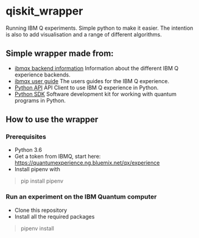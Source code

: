 # qiskit_wrapper
Running IBM Q experiments. Simple python to make it easier. The intention is also to add visualisation and a range of different algorithms. 

## Simple wrapper made from:
- [ibmqx backend information](https://github.com/QISKit/ibmqx-backend-information) Information about the different IBM Q experience backends.
- [ibmqx user guide](https://github.com/QISKit/ibmqx-user-guides) The users guides for the IBM Q experience.
- [Python API](https://github.com/QISKit/qiskit-api-py) API Client to use IBM Q experience in Python.
- [Python SDK](https://github.com/QISKit/qiskit-sdk-py) Software development kit for working with quantum programs in Python.

## How to use the wrapper
### Prerequisites 
- Python 3.6
- Get a token from IBMQ, start here: https://quantumexperience.ng.bluemix.net/qx/experience 
- Install pipenv with
> pip install pipenv

### Run an experiment on the IBM Quantum computer
- Clone this repository
- Install all the required packages
> pipenv install
